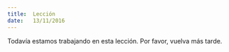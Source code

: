 ```yaml
---
title:  Lección
date:   13/11/2016
---
```


Todavía estamos trabajando en esta lección. Por favor, vuelva más tarde.